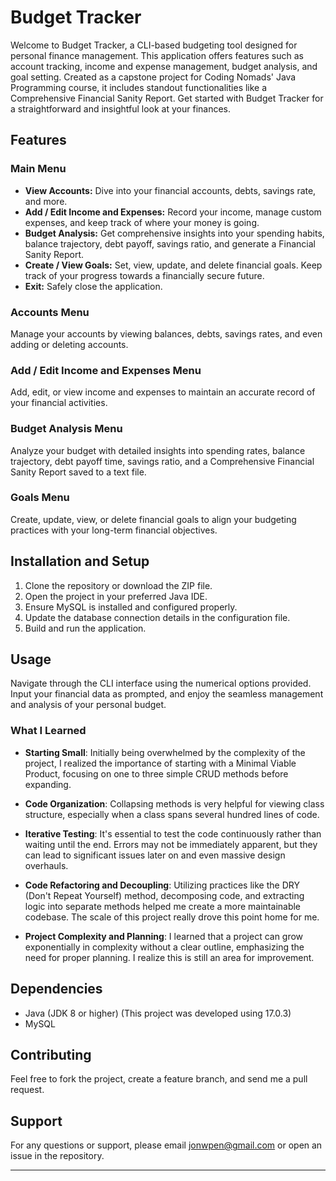 

# Budget Tracker

Welcome to Budget Tracker, a CLI-based budgeting tool designed for
personal finance management. This application offers features such as
account tracking, income and expense management, budget analysis, and
goal setting. Created as a capstone project for Coding Nomads' Java Programming
course, it includes standout functionalities like a Comprehensive
Financial Sanity Report. Get started with Budget Tracker for a
straightforward and insightful look at your finances.

## Features

### Main Menu

-   **View Accounts:** Dive into your financial accounts, debts, savings
    rate, and more.
-   **Add / Edit Income and Expenses:** Record your income, manage
    custom expenses, and keep track of where your money is going.
-   **Budget Analysis:** Get comprehensive insights into your spending
    habits, balance trajectory, debt payoff, savings ratio, and generate
    a Financial Sanity Report.
-   **Create / View Goals:** Set, view, update, and delete financial
    goals. Keep track of your progress towards a financially secure
    future.
-   **Exit:** Safely close the application.

### Accounts Menu

Manage your accounts by viewing balances, debts, savings rates, and even
adding or deleting accounts.

### Add / Edit Income and Expenses Menu

Add, edit, or view income and expenses to maintain an accurate record of
your financial activities.

### Budget Analysis Menu

Analyze your budget with detailed insights into spending rates, balance
trajectory, debt payoff time, savings ratio, and a Comprehensive
Financial Sanity Report saved to a text file.

### Goals Menu

Create, update, view, or delete financial goals to align your budgeting
practices with your long-term financial objectives.

## Installation and Setup

1.  Clone the repository or download the ZIP file.
2.  Open the project in your preferred Java IDE.
3.  Ensure MySQL is installed and configured properly.
4.  Update the database connection details in the configuration file.
5.  Build and run the application.

## Usage

Navigate through the CLI interface using the numerical options provided.
Input your financial data as prompted, and enjoy the seamless management
and analysis of your personal budget.

### What I Learned

- **Starting Small**: Initially being overwhelmed by the complexity of the project, I realized the importance of starting with a Minimal Viable Product, focusing on one to three simple CRUD methods before expanding.
  
- **Code Organization**: Collapsing methods is very helpful for viewing class structure, especially when a class spans several hundred lines of code.

- **Iterative Testing**: It's essential to test the code continuously rather than waiting until the end. Errors may not be immediately apparent, but they can lead to significant issues later on and even massive design overhauls.

- **Code Refactoring and Decoupling**: Utilizing practices like the DRY (Don't Repeat Yourself) method, decomposing code, and extracting logic into separate methods helped me create a more maintainable codebase. The scale of this project really drove 
this point home for me.

- **Project Complexity and Planning**: I learned that a project can grow exponentially in complexity without a clear outline, emphasizing the need for proper planning. I realize this is still an area for improvement.

## Dependencies

-   Java (JDK 8 or higher) (This project was developed using 17.0.3)
-   MySQL

## Contributing

Feel free to fork the project, create a feature branch, and send me a
pull request.

## Support

For any questions or support, please email jonwpen@gmail.com or open an
issue in the repository.

------------------------------------------------------------------------
